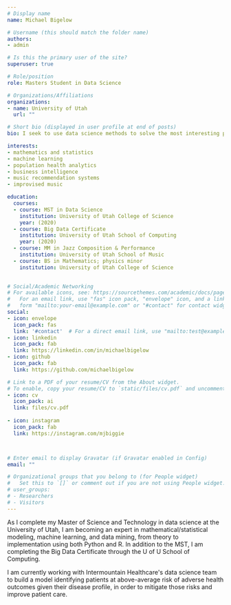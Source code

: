 ```yaml
---
# Display name
name: Michael Bigelow

# Username (this should match the folder name)
authors:
- admin

# Is this the primary user of the site?
superuser: true

# Role/position
role: Masters Student in Data Science

# Organizations/Affiliations
organizations:
- name: University of Utah
  url: ""

# Short bio (displayed in user profile at end of posts)
bio: I seek to use data science methods to solve the most interesting problems facing our world today.

interests:
- mathematics and statistics
- machine learning
- population health analytics
- business intelligence
- music recommendation systems
- improvised music

education:
  courses:
  - course: MST in Data Science 
    institution: University of Utah College of Science
    year: (2020)
  - course: Big Data Certificate 
    institution: University of Utah School of Computing
    year: (2020)
  - course: MM in Jazz Composition & Performance
    institution: University of Utah School of Music
  - course: BS in Mathematics; physics minor
    institution: University of Utah College of Science
    

# Social/Academic Networking
# For available icons, see: https://sourcethemes.com/academic/docs/page-builder/#icons
#   For an email link, use "fas" icon pack, "envelope" icon, and a link in the
#   form "mailto:your-email@example.com" or "#contact" for contact widget.
social:
- icon: envelope
  icon_pack: fas
  link: '#contact'  # For a direct email link, use "mailto:test@example.org".
- icon: linkedin
  icon_pack: fab
  link: https://linkedin.com/in/michaelbigelow
- icon: github
  icon_pack: fab
  link: https://github.com/michaelbigelow

# Link to a PDF of your resume/CV from the About widget.
# To enable, copy your resume/CV to `static/files/cv.pdf` and uncomment the lines below.
- icon: cv
  icon_pack: ai
  link: files/cv.pdf
  
- icon: instagram
  icon_pack: fab
  link: https://instagram.com/mjbiggie



# Enter email to display Gravatar (if Gravatar enabled in Config)
email: ""

# Organizational groups that you belong to (for People widget)
#   Set this to `[]` or comment out if you are not using People widget.
# user_groups:
# - Researchers
# - Visitors
---
```


As I complete my Master of Science and Technology in data science at the University of Utah, I am becoming an expert in mathematical/statistical modeling, machine learning, and data mining, from theory to implementation using both Python and R.
In addition to the MST, I am completing the Big Data Certificate through the U of U School of Computing. 

I am currently working with Intermountain Healthcare's data science team to build a model identifying patients at above-average risk of adverse health outcomes given their disease profile, in order to mitigate those risks and improve patient care.

